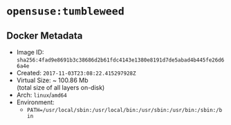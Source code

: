 # `opensuse:tumbleweed`

## Docker Metadata

- Image ID: `sha256:4fad9e8691b3c38686d2b61fdc4143e1380e8191d7de5abad4b445fe26d66a4e`
- Created: `2017-11-03T23:08:22.415297928Z`
- Virtual Size: ~ 100.86 Mb  
  (total size of all layers on-disk)
- Arch: `linux`/`amd64`
- Environment:
  - `PATH=/usr/local/sbin:/usr/local/bin:/usr/sbin:/usr/bin:/sbin:/bin`
